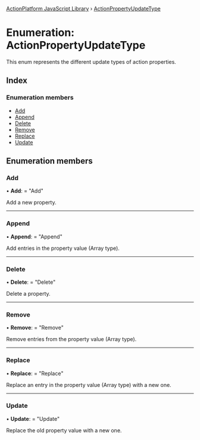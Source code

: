 [ActionPlatform JavaScript Library](../README.md) › [ActionPropertyUpdateType](actionpropertyupdatetype.md)

# Enumeration: ActionPropertyUpdateType

This enum represents the different update types of action properties.

## Index

### Enumeration members

* [Add](actionpropertyupdatetype.md#add)
* [Append](actionpropertyupdatetype.md#append)
* [Delete](actionpropertyupdatetype.md#delete)
* [Remove](actionpropertyupdatetype.md#remove)
* [Replace](actionpropertyupdatetype.md#replace)
* [Update](actionpropertyupdatetype.md#update)

## Enumeration members

###  Add

• **Add**: = "Add"

Add a new property.

___

###  Append

• **Append**: = "Append"

Add entries in the property value (Array type).

___

###  Delete

• **Delete**: = "Delete"

Delete a property.

___

###  Remove

• **Remove**: = "Remove"

Remove entries from the property value (Array type).

___

###  Replace

• **Replace**: = "Replace"

Replace an entry in the property value (Array type) with a new one.

___

###  Update

• **Update**: = "Update"

Replace the old property value with a new one.
